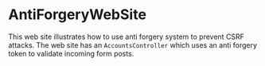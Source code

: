 AntiForgeryWebSite
===

This web site illustrates how to use anti forgery system to prevent CSRF attacks. The web site has an
`AccountsController` which uses an anti forgery token to validate incoming form posts.
